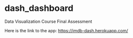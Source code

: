 # dash_dashboard
Data Visualization Course Final Assessment

Here is the link to the app: https://imdb-dash.herokuapp.com/
